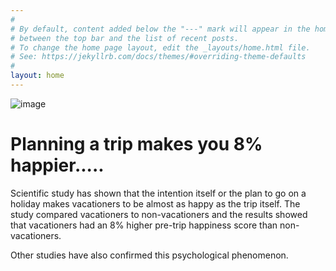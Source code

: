 ```yaml
---
#
# By default, content added below the "---" mark will appear in the home page
# between the top bar and the list of recent posts.
# To change the home page layout, edit the _layouts/home.html file.
# See: https://jekyllrb.com/docs/themes/#overriding-theme-defaults
#
layout: home
---
```

![image](https://images.all-free-download.com/images/graphiclarge/multibuilding_crowd_earth_165700.jpg)

# Planning a trip makes you 8% happier.....

Scientific study has shown that the intention itself or the plan to go on a holiday makes vacationers to be almost as happy as the trip itself.
The study compared vacationers to non-vacationers and the results showed that vacationers had an 8% higher pre-trip happiness score than non-vacationers.

Other studies have also confirmed this psychological phenomenon.
